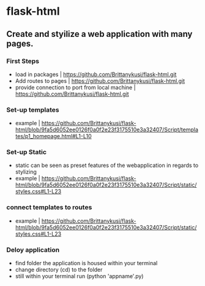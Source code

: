 # flask-html

## Create and styilize a web application with many pages.

### First Steps
- load in packages | https://github.com/Brittanykusi/flask-html.git
- Add routes to pages | https://github.com/Brittanykusi/flask-html.git
- provide connection to port from local machine | https://github.com/Brittanykusi/flask-html.git

### Set-up templates
- example | https://github.com/Brittanykusi/flask-html/blob/9fa5d6052ee0126f0a0f2e23f3175510e3a32407/Script/templates/p1_homepage.html#L1-L10

### Set-up Static
- static can be seen as preset features of the webapplication in regards to stylizing
- example | https://github.com/Brittanykusi/flask-html/blob/9fa5d6052ee0126f0a0f2e23f3175510e3a32407/Script/static/styles.css#L1-L23

### connect templates to routes 
- example | https://github.com/Brittanykusi/flask-html/blob/9fa5d6052ee0126f0a0f2e23f3175510e3a32407/Script/static/styles.css#L1-L23

### Deloy application
- find folder the application is housed within your terminal 
- change directory (cd) to the folder
- still within your terminal run (python 'appname'.py) 

